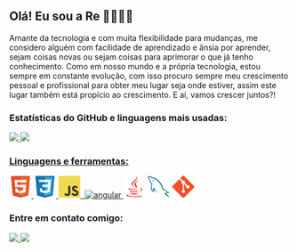 ##  Olá! Eu sou a Re ✊🏾🏳️‍🌈
Amante da tecnologia e com muita flexibilidade para mudanças, me considero alguém com facilidade de aprendizado e ânsia por aprender, 
sejam coisas novas ou sejam coisas para aprimorar o que já tenho conhecimento.
Como em nosso mundo e a própria tecnologia, estou sempre em constante evolução, com isso procuro sempre meu crescimento pessoal e profissional 
para obter meu lugar seja onde estiver, assim este lugar também está propício ao crescimento. E aí, vamos crescer juntos?!

<div>

###  Estatísticas do GitHub e linguagens mais usadas:
 
  <div>
  <a href="https://github.com/rodriguesregina">
  <img height = "160em" src = "https://github-readme-stats.vercel.app/api?username=rodriguesregina&show_icons=true&theme=radical&include_all_commits=true&count_private=true" />
  <img height = "160em" src = "https://github-readme-stats.vercel.app/api/top-langs/?username=rodriguesregina&layout=compact&langs_count=16&theme=radical" />
<div>

   </div> 
 <h3 align = "left"> Linguagens e ferramentas: </h3>

<p align = "left">
  <img height = "40" src = "https://raw.githubusercontent.com/devicons/devicon/master/icons/html5/html5-original.svg">
       <img height = "40" src = "https://raw.githubusercontent.com/devicons/devicon/master/icons/css3/css3-original.svg">
       <img height = "40" src = "https://raw.githubusercontent.com/devicons/devicon/master/icons/javascript/javascript-original.svg">
 <img href = "https://angular.io" target = "_ blank"> 
 <img src = "https://avatars.githubusercontent.com/u/139426?s=200&v=4" alt = "angular" width = "40" height = "40" /> </a>
   
 <img height = "40" src = "https://raw.githubusercontent.com/devicons/devicon/master/icons/java/java-plain.svg">
  <img height = "40" src = "https://raw.githubusercontent.com/devicons/devicon/master/icons/mysql/mysql-original.svg">
    <img height = "40" src = "https://raw.githubusercontent.com/devicons/devicon/master/icons/git/git-original.svg">
  


   
    
</p>


###  Entre em contato comigo:

 <div>
  <a href = "mailto: rodrigues.re95@gmailcom"> <img src = "https://img.shields.io/badge/-Gmail-%23EA4335?style=for-the-badge&logo=gmail&logoColor=white "target =" _ blank "> </a>
   <a href="https://www.linkedin.com/in/rodriguesregina/" target="_blank"> <img src = "https://img.shields.io/badge/-LinkedIn-% 230077B5? Style = for-the-badge & logo = linkedin & logoColor = white "target =" _ blank "> </a> 
</div>
